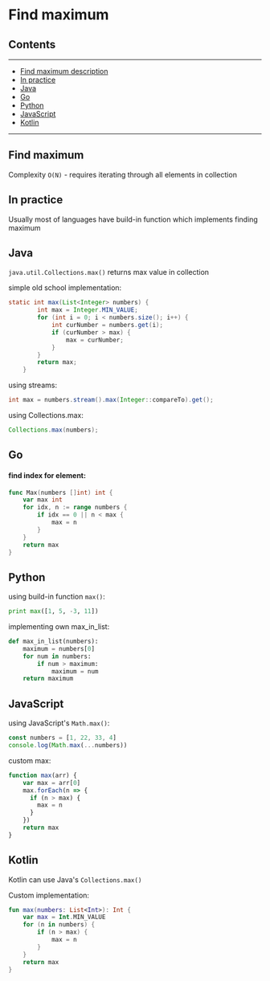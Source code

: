 # Find maximum

## Contents

---

- [Find maximum description](#description)
- [In practice](#practice)
- [Java](#java)
- [Go](#go)
- [Python](#python)
- [JavaScript](#javascript)
- [Kotlin](#kotlin)

---


<div id="description" />

## Find maximum

Complexity `O(N)` - requires iterating through all elements in collection 



<div id="practice"/>

## In practice
Usually most of languages have build-in function which implements finding maximum


<div id="java"/>

## Java
`java.util.Collections.max()` returns max value in collection

simple old school implementation:
```java
static int max(List<Integer> numbers) {
        int max = Integer.MIN_VALUE;
        for (int i = 0; i < numbers.size(); i++) {
            int curNumber = numbers.get(i);
            if (curNumber > max) {
                max = curNumber;
            }
        }
        return max;
    }
```

using streams:
```java
int max = numbers.stream().max(Integer::compareTo).get();
```

using Collections.max:
```java
Collections.max(numbers);
```

<div id="go"/>

## Go

#### find index for element:
```go
func Max(numbers []int) int {
	var max int
	for idx, n := range numbers {
		if idx == 0 || n < max {
			max = n
		}
	}
	return max
}
```


<div id="python"/>

## Python

using build-in function `max()`:
```python
print max([1, 5, -3, 11]) 
```

implementing own max_in_list:
```python
def max_in_list(numbers):
    maximum = numbers[0]
    for num in numbers:
        if num > maximum:
            maximum = num
    return maximum
```



<div id="javascript"/>

## JavaScript

using JavaScript's `Math.max()`:
```javascript
const numbers = [1, 22, 33, 4]
console.log(Math.max(...numbers))
```

custom max:
```javascript
function max(arr) {
	var max = arr[0]
    max.forEach(n => {
      if (n > max) {
      	max = n
      }
    })
  	return max
}
```

<div id="kotlin"/>

## Kotlin

Kotlin can use Java's `Collections.max()`

Custom implementation:
```kotlin
fun max(numbers: List<Int>): Int {
    var max = Int.MIN_VALUE
    for (n in numbers) {
        if (n > max) {
            max = n
        }
    }
    return max
}
```





